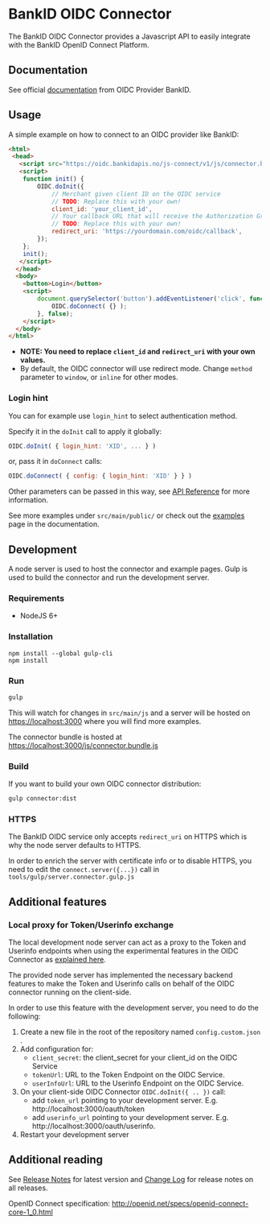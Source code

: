 # BankID OIDC Connector

The BankID OIDC Connector provides a Javascript API to easily integrate with the BankID OpenID Connect Platform.

## Documentation

See official [documentation](https://confluence.bankidnorge.no/confluence/pdoidcl/technical-documentation/js-connector) from OIDC Provider BankID.

## Usage

A simple example on how to connect to an OIDC provider like BankID:

```html
<html>
 <head>
   <script src="https://oidc.bankidapis.no/js-connect/v1/js/connector.bundle.min.js"></script>
   <script>
    function init() {
        OIDC.doInit({
            // Merchant given client ID on the OIDC service
            // TODO: Replace this with your own!
            client_id: 'your_client_id',
            // Your callback URL that will receive the Authorization Grant response
            // TODO: Replace this with your own!
            redirect_uri: 'https://yourdomain.com/oidc/callback',
        });
    };
    init();
   </script>
  </head>
  <body>
    <button>Login</button>
    <script>
        document.querySelector('button').addEventListener('click', function() {
            OIDC.doConnect( {} );
        }, false);
    </script>
  </body>
</html>
```

* **NOTE: You need to replace `client_id` and `redirect_uri` with your own values.**
* By default, the OIDC connector will use redirect mode. Change `method` parameter to `window`, or `inline` for other modes.

### Login hint

You can for example use `login_hint` to select authentication method.

Specify it in the `doInit` call to apply it globally:
```javascript
OIDC.doInit( { login_hint: 'XID', ... } )
```

or, pass it in `doConnect` calls:
```javascript
OIDC.doConnect( { config: { login_hint: 'XID' } } )
```

Other parameters can be passed in this way, see [API Reference](https://confluence.bankidnorge.no/confluence/pdoidcl/technical-documentation/js-connector/api-reference) for more information.

See more examples under `src/main/public/` or check out the [examples](https://confluence.bankidnorge.no/confluence/pdoidcl/technical-documentation/js-connector/examples) page in the documentation.

## Development

A node server is used to host the connector and example pages. Gulp is used to build the connector and run the development server.

### Requirements

- NodeJS 6+

### Installation

```
npm install --global gulp-cli
npm install
```

### Run

```bash
gulp
```
This will watch for changes in `src/main/js` and a server will be hosted on [https://localhost:3000](https://localhost:3000) where you will find more examples.

The connector bundle is hosted at [https://localhost:3000/js/connector.bundle.js](https://localhost:3000/js/connector.bundle.js) 

### Build

If you want to build your own OIDC connector distribution:

```bash
gulp connector:dist
```

### HTTPS

The BankID OIDC service only accepts `redirect_uri` on HTTPS which is why the node server defaults to HTTPS.

In order to enrich the server with certificate info or to disable HTTPS, you need to edit the `connect.server({...})` call in `tools/gulp/server.connector.gulp.js`

## Additional features

### Local proxy for Token/Userinfo exchange
 
The local development node server can act as a proxy to the Token and Userinfo endpoints when using the experimental
features in the OIDC Connector as [explained here](https://confluence.bankidnorge.no/confluence/pdoidcl/technical-documentation/js-connector/back-end-implementation).

The provided node server has implemented the necessary backend features to make the Token and Userinfo calls on behalf of the OIDC connector
running on the client-side.

In order to use this feature with the development server, you need to do the following:

1. Create a new file in the root of the repository named `config.custom.json` .
2. Add configuration for:
    * `client_secret`: the client_secret for your client_id on the OIDC Service
    * `tokenUrl`: URL to the Token Endpoint on the OIDC Service.
    * `userInfoUrl`: URL to the Userinfo Endpoint on the OIDC Service.
3. On your client-side OIDC Connector `OIDC.doInit({ .. })` call:
    * add `token_url` pointing to your development server. E.g. http://localhost:3000/oauth/token
    * add `userinfo_url` pointing to your development server. E.g. http://localhost:3000/oauth/userinfo.    
4. Restart your development server

## Additional reading

See [Release Notes](RELEASE-NOTES.md) for latest version and [Change Log](CHANGELOG.md) for release notes on all releases.

OpenID Connect specification:
http://openid.net/specs/openid-connect-core-1_0.html